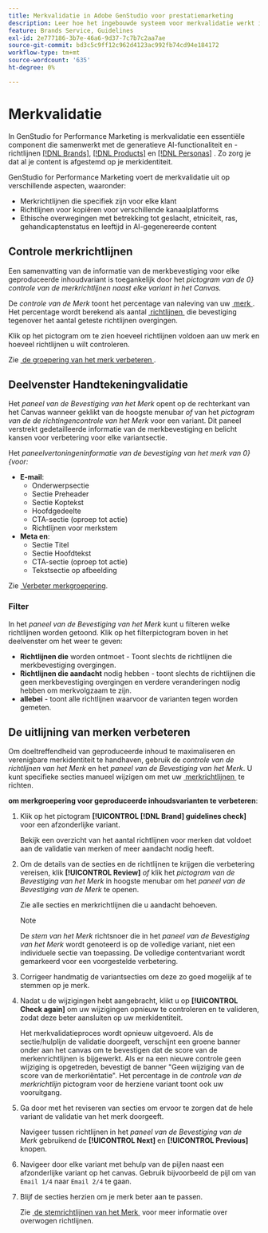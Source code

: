 ```yaml
---
title: Merkvalidatie in Adobe GenStudio voor prestatiemarketing
description: Leer hoe het ingebouwde systeem voor merkvalidatie werkt in GenStudio voor Performance Marketing.
feature: Brands Service, Guidelines
exl-id: 2e777186-3b7e-46a6-9d37-7c7b7c2aa7ae
source-git-commit: bd3c5c9ff12c962d4123ac992fb74cd94e184172
workflow-type: tm+mt
source-wordcount: '635'
ht-degree: 0%

---
```


# Merkvalidatie

In GenStudio for Performance Marketing is merkvalidatie een essentiële component die samenwerkt met de generatieve AI-functionaliteit en -richtlijnen [[!DNL Brands]](/help/user-guide/guidelines/brands.md), [[!DNL Products]](/help/user-guide/guidelines/products.md) en [[!DNL Personas]](/help/user-guide/guidelines/personas.md) . Zo zorg je dat al je content is afgestemd op je merkidentiteit.

GenStudio for Performance Marketing voert de merkvalidatie uit op verschillende aspecten, waaronder:

* Merkrichtlijnen die specifiek zijn voor elke klant
* Richtlijnen voor kopiëren voor verschillende kanaalplatforms
* Ethische overwegingen met betrekking tot geslacht, etniciteit, ras, gehandicaptenstatus en leeftijd in AI-gegenereerde content

## Controle merkrichtlijnen

Een samenvatting van de informatie van de merkbevestiging voor elke geproduceerde inhoudvariant is toegankelijk door het _pictogram van de 0&rbrace; controle van de merkrichtlijnen naast elke variant in het Canvas._

De _controle van de Merk_ toont het percentage van naleving van uw [&#x200B; merk &#x200B;](brands.md). Het percentage wordt berekend als aantal [&#x200B; richtlijnen &#x200B;](overview.md) die bevestiging tegenover het aantal geteste richtlijnen overgingen.

Klik op het pictogram om te zien hoeveel richtlijnen voldoen aan uw merk en hoeveel richtlijnen u wilt controleren.

Zie [&#x200B; de groepering van het merk verbeteren &#x200B;](#improve-brand-alignment).

## Deelvenster Handtekeningvalidatie

Het _paneel van de Bevestiging van het Merk_ opent op de rechterkant van het Canvas wanneer geklikt van de hoogste menubar _of_ van het _pictogram van de de richtingencontrole van het Merk_ voor een variant. Dit paneel verstrekt gedetailleerde informatie van de merkbevestiging en belicht kansen voor verbetering voor elke variantsectie.

Het _paneelvertoningeninformatie van de bevestiging van het merk van 0&rbrace; &lbrace;voor:_

* **E-mail**:
   * Onderwerpsectie
   * Sectie Preheader
   * Sectie Koptekst
   * Hoofdgedeelte
   * CTA-sectie (oproep tot actie)
   * Richtlijnen voor merkstem
* **Meta en**:
   * Sectie Titel
   * Sectie Hoofdtekst
   * CTA-sectie (oproep tot actie)
   * Tekstsectie op afbeelding

Zie [&#x200B; Verbeter merkgroepering &#x200B;](#improve-brand-alignment).

### Filter

In het _paneel van de Bevestiging van het Merk_ kunt u filteren welke richtlijnen worden getoond. Klik op het filterpictogram boven in het deelvenster om het weer te geven:

* **Richtlijnen die** worden ontmoet - Toont slechts de richtlijnen die merkbevestiging overgingen.
* **Richtlijnen die aandacht** nodig hebben - toont slechts de richtlijnen die geen merkbevestiging overgingen en verdere veranderingen nodig hebben om merkvolgzaam te zijn.
* **allebei** - toont alle richtlijnen waarvoor de varianten tegen worden gemeten.

## De uitlijning van merken verbeteren

Om doeltreffendheid van geproduceerde inhoud te maximaliseren en verenigbare merkidentiteit te handhaven, gebruik de _controle van de richtlijnen van het Merk_ en het _paneel van de Bevestiging van het Merk_. U kunt specifieke secties manueel wijzigen om met uw [&#x200B; merkrichtlijnen &#x200B;](brands.md) te richten.

**om merkgroepering voor geproduceerde inhoudsvarianten te verbeteren**:

1. Klik op het pictogram **[!UICONTROL [!DNL Brand] guidelines check]** voor een afzonderlijke variant.

   Bekijk een overzicht van het aantal richtlijnen voor merken dat voldoet aan de validatie van merken of meer aandacht nodig heeft.

1. Om de details van de secties en de richtlijnen te krijgen die verbetering vereisen, klik **[!UICONTROL Review]** _of_ klik het _pictogram van de Bevestiging van het Merk_ in hoogste menubar om het _paneel van de Bevestiging van de Merk_ te openen.

   Zie alle secties en merkrichtlijnen die u aandacht behoeven. <!-- The section highlighted in the panel corresponds to the section highlighted in the generated variant in the Canvas. -->

   >[!NOTE]
   >
   > De _stem van het Merk_ richtsnoer die in het _paneel van de Bevestiging van het Merk_ wordt genoteerd is op de volledige variant, niet een individuele sectie van toepassing. De volledige contentvariant wordt gemarkeerd voor een voorgestelde verbetering.

1. Corrigeer handmatig de variantsecties om deze zo goed mogelijk af te stemmen op je merk.

1. Nadat u de wijzigingen hebt aangebracht, klikt u op **[!UICONTROL Check again]** om uw wijzigingen opnieuw te controleren en te valideren, zodat deze beter aansluiten op uw merkidentiteit.

   Het merkvalidatieproces wordt opnieuw uitgevoerd. Als de sectie/hulplijn de validatie doorgeeft, verschijnt een groene banner onder aan het canvas om te bevestigen dat de score van de merkenrichtlijnen is bijgewerkt. Als er na een nieuwe controle geen wijziging is opgetreden, bevestigt de banner &quot;Geen wijziging van de score van de merkoriëntatie&quot;. Het percentage in de _controle van de merkrichtlijn_ pictogram voor de herziene variant toont ook uw vooruitgang.

1. Ga door met het reviseren van secties om ervoor te zorgen dat de hele variant de validatie van het merk doorgeeft.

   Navigeer tussen richtlijnen in het _paneel van de Bevestiging van de Merk_ gebruikend de **[!UICONTROL Next]** en **[!UICONTROL Previous]** knopen.

1. Navigeer door elke variant met behulp van de pijlen naast een afzonderlijke variant op het canvas. Gebruik bijvoorbeeld de pijl om van `Email 1/4` naar `Email 2/4` te gaan.
1. Blijf de secties herzien om je merk beter aan te passen.

   Zie [&#x200B; de stemrichtlijnen van het Merk &#x200B;](/help/user-guide/guidelines/brands.md#brand-voice-guidelines) voor meer informatie over overwogen richtlijnen.
